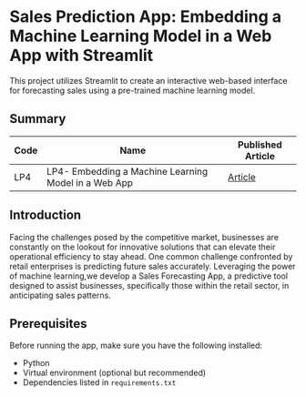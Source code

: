 # Sales Prediction App: Embedding a Machine Learning Model in a Web App with Streamlit
This project utilizes Streamlit to create an interactive web-based interface for forecasting sales using a pre-trained machine learning model.

## Summary
| Code          |     Name                       | Published Article
| ------------- | -------------                  | -------------    
| LP4           | LP4- Embedding a Machine Learning Model in a Web App |  [Article](https://medium.com/@aaronayitey/building-a-sales-prediction-machine-learning-app-with-streamlit-3af76812192b) | [Deployment](https://huggingface.co/spaces/aaronayitey/Streamlit-app)

## Introduction
Facing the challenges posed by the competitive market, businesses are constantly on the lookout for innovative solutions that can elevate their operational efficiency to stay ahead. One common challenge confronted by retail enterprises is predicting future sales accurately. Leveraging the power of machine learning,we develop a Sales Forecasting App, a predictive tool designed to assist businesses, specifically those within the retail sector, in anticipating sales patterns.

## Prerequisites
Before running the app, make sure you have the following installed:
* Python
* Virtual environment (optional but recommended)
* Dependencies listed in `requirements.txt`

  

